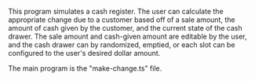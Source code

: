 This program simulates a cash register. The user can calculate the appropriate change due to a customer based off of a sale amount, the amount of cash given by the customer, and the current state of the cash drawer. The sale amount and cash-given amount are editable by the user, and the cash drawer can by randomized, emptied, or each slot can be configured to the user's desired dollar amount.

The main program is the "make-change.ts" file.
